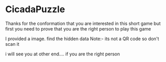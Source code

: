 # CicadaPuzzle

Thanks for the conformation that you are interested in this short game
but first you need to prove that you are the right person to play this game 

I provided a image. find the hidden data Note:- its not a QR code so don't scan it

i will see you at other end.... if you are the right person
